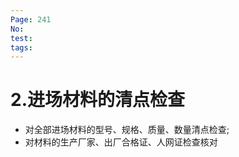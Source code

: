 ```yaml
---
Page: 241
No: 
test: 
tags: 
---
```

# 2.进场材料的清点检查
- 对全部进场材料的型号、规格、质量、数量清点检查;
- 对材料的生产厂家、出厂合格证、人网证检查核对
